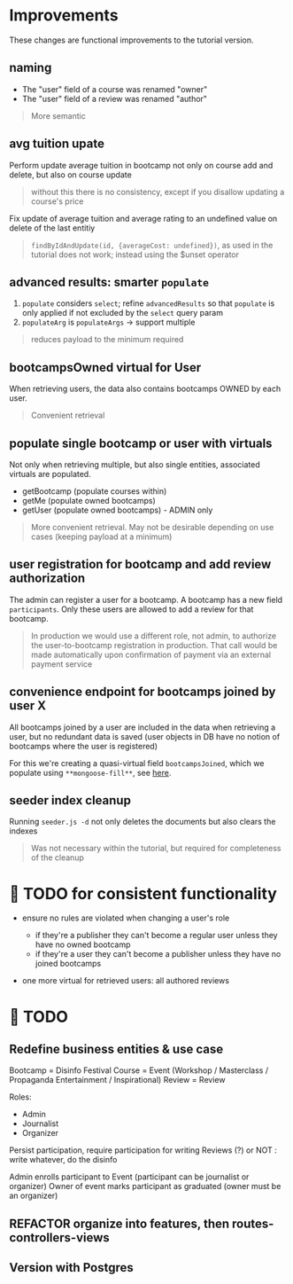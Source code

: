 # Improvements

These changes are functional improvements to the tutorial version.

## naming

- The "user" field of a course was renamed "owner"
- The "user" field of a review was renamed "author"

> More semantic

## avg tuition upate

Perform update average tuition in bootcamp not only on course add and delete, but also on course update

> without this there is no consistency, except if you disallow updating a course's price

Fix update of average tuition and average rating to an undefined value on delete of the last entitiy

> `findByIdAndUpdate(id, {averageCost: undefined})`, as used in the tutorial does not work; instead using the $unset operator

## advanced results: smarter `populate`

1.  `populate` considers `select`; refine `advancedResults` so that `populate` is only applied if not excluded by the `select` query param
2.  `populateArg` is `populateArgs` -> support multiple

> reduces payload to the minimum required

## bootcampsOwned virtual for User

When retrieving users, the data also contains bootcamps OWNED by each user.

> Convenient retrieval

## populate single bootcamp or user with virtuals

Not only when retrieving multiple, but also single entities, associated virtuals are populated.

- getBootcamp (populate courses within)
- getMe (populate owned bootcamps)
- getUser (populate owned bootcamps) - ADMIN only

> More convenient retrieval. May not be desirable depending on use cases (keeping payload at a minimum)

## user registration for bootcamp and add review authorization

The admin can register a user for a bootcamp. A bootcamp has a new field `participants`. Only these users are allowed to add a review for that bootcamp.

> In production we would use a different role, not admin, to authorize the user-to-bootcamp registration in production.
> That call would be made automatically upon confirmation of payment via an external payment service

## convenience endpoint for **bootcamps joined by user X**

All bootcamps joined by a user are included in the data when retrieving a user, but no redundant data is saved (user objects in DB have no notion of bootcamps where the user is registered)

For this we're creating a quasi-virtual field `bootcampsJoined`, which we populate using `**mongoose-fill**`, see [here](https://github.com/wclr/mongoose-fill).

## seeder index cleanup

Running `seeder.js -d` not only deletes the documents but also clears the indexes

> Was not necessary within the tutorial, but required for completeness of the cleanup

# 🚧 TODO for consistent functionality

- ensure no rules are violated when changing a user's role

  - if they're a publisher they can't become a regular user unless they have no owned bootcamp
  - if they're a user they can't become a publisher unless they have no joined bootcamps

- one more virtual for retrieved users: all authored reviews

# 🚧 TODO

## Redefine business entities & use case

Bootcamp = Disinfo Festival
Course = Event (Workshop / Masterclass / Propaganda Entertainment / Inspirational)
Review = Review

Roles:

- Admin
- Journalist
- Organizer

Persist participation, require participation for writing Reviews (?) or NOT : write whatever, do the disinfo

Admin enrolls participant to Event (participant can be journalist or organizer)
Owner of event marks participant as graduated (owner must be an organizer)

## REFACTOR organize into features, then routes-controllers-views

## Version with Postgres
